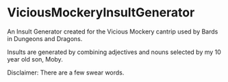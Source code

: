 # ViciousMockeryInsultGenerator
An Insult Generator created for the Vicious Mockery cantrip used by Bards in Dungeons and Dragons.

Insults are generated by combining adjectives and nouns selected by my 10 year old son, Moby.

Disclaimer: There are a few swear words. 

